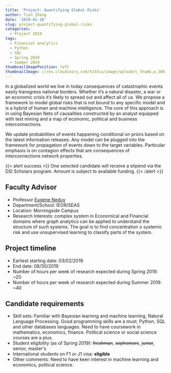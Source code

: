 ```yaml
---
title: 'Project: Quantifying Global Risks'
author: Tian Zheng
date: '2019-01-10'
slug: project-quantifying-global-risks
categories:
  - Project 2019
tags:
  - Financial analytics
  - Python
  - SQL
  - Spring 2019
  - Summer 2019
thumbnailImagePosition: left
thumbnailImage: //res.cloudinary.com/tz33cu/image/upload/c_thumb,w_200,g_face/v1547178630/Financial_Risk_Dice_On_Newspaper_t3swzi.jpg
---
```

In a globalized world we live in today consequences of catastrophic events easily transgress national borders. Whether it’s a natural disaster, a war or an economic crisis it’s likely to spread out and affect all of us. We propose a framework to model global risks that is not bound to any specific model and is a hybrid of human and machine intelligence. The core of this approach is in using Bayesian Nets of causalities constructed by an analyst equipped with text mining and a map of economic, political and business interconnections.

<!--more-->
We update probabilities of events happening conditional on priors based on the latest information releases. Any model can be plugged into the framework for propagation of events down to the target variables. Particular emphasis is on contagion effects that are consequences of interconnections network properties.

{{< alert success >}}
One selected candidate will receive a stipend via the DSI Scholars program. Amount is subject to available funding. 
{{< /alert >}}

## Faculty Advisor
+ Professor [Eugene Neduv](https://datascience.columbia.edu/eugene-neduv)
+ Department/School: IEOR/SEAS
+ Location: Morningside Campus
+ Research Interests: complex system in Economical and Financial domains where graph analytics can be applied to understand the structure of such systems. The goal is to find concentration o systemic risk and use unsupervised learning to classify  parts of the system.

## Project timeline
+ Earliest starting date: 03/02/2019
+ End date: 08/30/2019
+ Number of hours per week of research expected during Spring 2019: ~20
+ Number of hours per week of research expected during Summer 2019: ~40

## Candidate requirements
+ Skill sets: Familiar with Bayesian learning and machine learning, Natural Language Processing. Good programming skills are a must. Python, SQL and other databases languages. Need to have coursework in mathematics, economics, finance. Political science or social science courses are a plus.
+ Student eligibility  (as of Spring 2019): ~~freshman~~, ~~sophomore~~, ~~junior~~, senior, master's
+ International students on F1 or J1 visa: **eligible**
+ Other comments: Need to have keen interest in machine learning and economics, political science. 
